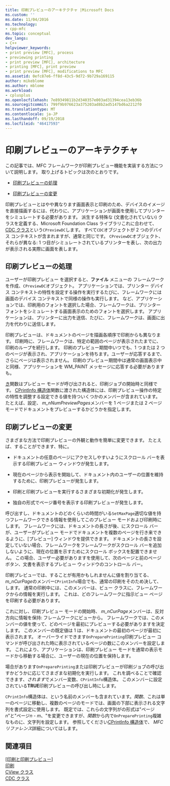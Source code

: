 ```yaml
---
title: 印刷プレビューのアーキテクチャ |Microsoft Docs
ms.custom: ''
ms.date: 11/04/2016
ms.technology:
- cpp-mfc
ms.topic: conceptual
dev_langs:
- C++
helpviewer_keywords:
- print preview [MFC], process
- previewing printing
- print preview [MFC], architecture
- printing [MFC], print preview
- print preview [MFC], modifications to MFC
ms.assetid: 0efc87e6-ff8d-43c5-9d72-9b729a169115
author: mikeblome
ms.author: mblome
ms.workload:
- cplusplus
ms.openlocfilehash: 7e89349811b2d340357e003ad31394cea13eb36b
ms.sourcegitcommit: 799f9b976623a375203ad8b2ad5147bd6a2212f0
ms.translationtype: MT
ms.contentlocale: ja-JP
ms.lasthandoff: 09/19/2018
ms.locfileid: "46417593"
---
```

# <a name="print-preview-architecture"></a>印刷プレビューのアーキテクチャ

この記事では、MFC フレームワークが印刷プレビュー機能を実装する方法について説明します。 取り上げるトピックは次のとおりです。

- [印刷プレビューの処理](#_core_the_print_preview_process)

- [印刷プレビューの変更](#_core_modifying_print_preview)

印刷プレビューとはやや異なります画面表示と印刷のため、デバイスのイメージを直接描画するには、代わりに、アプリケーションが画面を使用してプリンターをシミュレートする必要があります。 派生する特殊な (文書化されていない) クラスを定義する、Microsoft Foundation Class ライブラリこれに合わせて、 [CDC クラス](../mfc/reference/cdc-class.md)という`CPreviewDC`します。 すべて`CDC`オブジェクトが 2 つのデバイス コンテキストが含まれますが、通常と同じです。 `CPreviewDC`オブジェクト、それらが異なる: 1 つ目がシミュレートされているプリンターを表し、次の出力が表示される実際に画面を表します。

##  <a name="_core_the_print_preview_process"></a> 印刷プレビューの処理

ユーザーが印刷プレビュー を選択すると、**ファイル** メニューの フレームワークを作成、`CPreviewDC`オブジェクト。 アプリケーションでは、プリンター デバイス コンテキストの特性を設定する操作を実行するたびに、フレームワークには画面のデバイス コンテキストで同様の操作も実行します。 など、アプリケーションでは、印刷用のフォントを選択した場合、フレームワークは、プリンター フォントをシミュレートする画面表示のためのフォントを選択します。 アプリケーションは、プリンターに出力を送信、たびに、フレームワークは、画面に出力を代わりに送信します。

印刷プレビューは、ドキュメントのページを描画各順序で印刷からも異なります。 印刷時に、フレームワークは、特定の範囲のページが表示されたまでに、印刷のループを続行します。 印刷のプレビュー期間中いつでも、1 つまたは 2 つのページが表示され、アプリケーションを待ちます。ユーザーが応答するまで、さらにページは表示されません。 印刷のプレビュー期間中は通常の画面表示中と同様、アプリケーションを WM_PAINT メッセージに応答する必要がありますも。

[き](../mfc/reference/cview-class.md#onprepareprinting)関数はプレビュー モードが呼び出されると、印刷ジョブの開始時と同様です。 [CPrintInfo 構造体](../mfc/reference/cprintinfo-structure.md)関数に渡された構造体には、印刷プレビュー操作の特定の特性を調整する設定できる値を持ついくつかのメンバーが含まれています。 たとえば、設定、 *m_nNumPreviewPages*メンバーを 1 ページまたは 2 ページ モードでドキュメントをプレビューするかどうかを指定します。

##  <a name="_core_modifying_print_preview"></a> 印刷プレビューの変更

さまざまな方法で印刷プレビューの外観と動作を簡単に変更できます。 たとえば、することができます、特に。

- ドキュメントの任意のページにアクセスしやすいようにスクロール バーを表示する印刷プレビュー ウィンドウが発生します。

- 現在のページから表示を開始して、ドキュメント内のユーザーの位置を維持するために、印刷プレビューが発生します。

- 印刷と印刷プレビューを実行するさまざまな初期化が発生します。

- 独自の形式でページ番号を表示する印刷プレビューが発生します。

呼び出すし、ドキュメントのどのくらいの時間がいる`SetMaxPage`適切な値を持つフレームワークできる情報を使用してこのプレビュー モードおよび印刷時にします。 フレームワークには、ドキュメントの長さが後、にスクロール バーが、ユーザーがプレビュー モードでドキュメントを複数のページを行き来できるように、[プレビュー] ウィンドウを提供できます。 ドキュメントの長さを設定していない場合、フレームワークをフレームワークがスクロール バーを追加しないように、現在の位置を示すためにスクロール ボックスを配置できません。 この場合、ユーザー必要がありますを使用して、次のページと前のページ ボタン、文書を表示するプレビュー ウィンドウのコントロール バー。

印刷プレビューでは、することが有用かもしれませんに値を割り当てる、 *m_nCurPage*のメンバー`CPrintInfo`場合でも、通常の印刷をそのため決して、します。 通常の印刷中には、このメンバーは、ビュー クラスに、フレームワークからの情報を実行します。 これは、どのフレームワークに指示ビュー ページを印刷する必要があります。

これに対し、印刷プレビュー モードの開始時、 *m_nCurPage*メンバーは、反対方向に情報を保持: フレームワークにビューから。 フレームワークでは、このメンバーの値を使って、どのページを最初にプレビューする必要がありますを決定します。 このメンバーの既定値は 1 は、ドキュメントの最初のページが最初に表示されます。 オーバーライドできます`OnPreparePrinting`印刷プレビュー コマンドが呼び出された時に表示されているページの数にこのメンバーを設定します。 これにより、アプリケーションは、印刷プレビュー モードを通常の表示モードから移動する場合に、ユーザーの現在の位置を保持します。

場合があります`OnPreparePrinting`または印刷プレビューが印刷ジョブの呼び出すかどうかに応じてさまざまな初期化を実行します。 これを調べることで確認できます、*されます*でメンバー変数、`CPrintInfo`構造体。 このメンバーに設定されている**TRUE**印刷プレビューの呼び出し時にします。

`CPrintInfo`構造体は、という名前のメンバーも含まれています。*関数*、これは単一のページに移動し、複数のページのモードでは、画面の下部に表示される文字列を書式設定に使用します。 既定では、これらの文字列がの形式は"ページ*n*"と"ページ*n* - *m*、"を変更できますが、*関数*から内で`OnPreparePrinting`複雑なものに、文字列を設定します。 参照してください[CPrintInfo 構造体](../mfc/reference/cprintinfo-structure.md)で、 *MFC リファレンス*詳細についてはします。

## <a name="see-also"></a>関連項目

[[印刷と印刷プレビュー]](../mfc/printing-and-print-preview.md)<br/>
[印刷](../mfc/printing.md)<br/>
[CView クラス](../mfc/reference/cview-class.md)<br/>
[CDC クラス](../mfc/reference/cdc-class.md)
